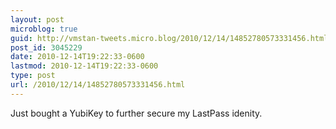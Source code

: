 ```yaml
---
layout: post
microblog: true
guid: http://vmstan-tweets.micro.blog/2010/12/14/14852780573331456.html
post_id: 3045229
date: 2010-12-14T19:22:33-0600
lastmod: 2010-12-14T19:22:33-0600
type: post
url: /2010/12/14/14852780573331456.html
---
```

Just bought a YubiKey to further secure my LastPass idenity.
